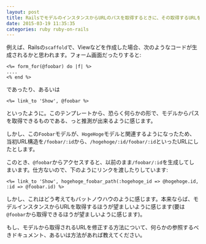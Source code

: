 ```yaml
---
layout: post
title: RailsでモデルのインスタンスからURLのパスを取得するときに、その取得するURLを変更する方法
date: 2015-03-19 11:35:35
categories: ruby ruby-on-rails
---
```

<p>例えば、Railsの<code>scaffold</code>で、Viewなどを作成した場合、次のようなコードが生成されるかと思われます。フォーム画面だったりすると:</p>

<pre><code>&lt;%= form_for(@foobar) do |f| %&gt;
....
&lt;% end %&gt;
</code></pre>

<p>であったり、あるいは</p>

<pre><code>&lt;%= link_to 'Show', @foobar %&gt;
</code></pre>

<p>といったように。このテンプレートから、恐らく何らかの形で、モデルからパスを取得できるものである、っと推測が出来るように感じます。</p>

<p>しかし、この<code>Foobar</code>モデルが、<code>HogeHoge</code>モデルと関連するようになったため、当初URL構造を<code>/foobar/:id</code>から、<code>/hogehoge/:id/foobar/:id</code>といったURLにしたとします。</p>

<p>このとき、<code>@foobar</code>からアクセスすると、以前のまま<code>/foobar/:id</code>を生成してしまいます。仕方ないので、下のようにリンクを渡したりしています:</p>

<pre><code>&lt;%= link_to 'Show', hogehoge_foobar_path(:hogehoge_id =&gt; @hogehoge.id, :id =&gt; @foobar.id) %&gt;
</code></pre>

<p>しかし、これはどう考えてもバットノウハウのように感じます。本来ならば、モデルインスタンスからURLを取得するほうが望ましいように感じます(要は<code>@foobar</code>から取得できるほうが望ましいように感じます)。</p>

<p>もし、モデルから取得されるURLを修正する方法について、何らかの参照するべきドキュメント、あるいは方法があれば教えてください。</p>
